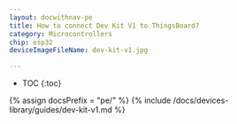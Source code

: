 ```yaml
---
layout: docwithnav-pe
title: How to connect Dev Kit V1 to ThingsBoard?
category: Microcontrollers
chip: esp32
deviceImageFileName: dev-kit-v1.jpg

---
```


* TOC
{:toc}

{% assign docsPrefix = "pe/" %}
{% include /docs/devices-library/guides/dev-kit-v1.md %}
